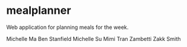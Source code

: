 # mealplanner
Web application for planning meals for the week.


Michelle Ma
Ben Stanfield
Michelle Su
Mimi Tran Zambetti
Zakk Smith
